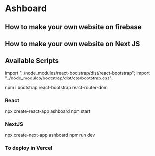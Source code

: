 # Ashboard
## How to make your own website on firebase
## How to make your own website on Next JS

## Available Scripts

import "../node_modules/react-bootstrap/dist/react-bootstrap";
import "../node_modules/bootstrap/dist/css/bootstrap.css";

npm i bootstrap react-bootstrap react-router-dom
### React
npx create-react-app ashboard
npm start
### NextJS
npx create-next-app ashboard
npm run dev
### To deploy in Vercel

